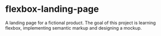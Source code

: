 # flexbox-landing-page
A landing page for a fictional product. The goal of this project is
learning flexbox, implementing semantic markup and designing a mockup.
